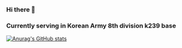 ### Hi there 👋
### Currently serving in Korean Army 8th division k239 base

[![Anurag's GitHub stats](https://github-readme-stats.vercel.app/api?username=james98k)](https://github.com/anuraghazra/github-readme-stats)
<!--[Anurag's GitHub stats](https://github-readme-stats.vercel.app/api?username=james98k&show_icons=true&theme=radical)

<!--
**james98k/james98k** is a ✨ _special_ ✨ repository because its `README.md` (this file) appears on your GitHub profile.

Here are some ideas to get you started:

- 🔭 I’m currently working on ...
- 🌱 I’m currently learning ...
- 👯 I’m looking to collaborate on ...
- 🤔 I’m looking for help with ...
- 💬 Ask me about ...
- 📫 How to reach me: ...
- 😄 Pronouns: ...
- ⚡ Fun fact: ...
-->
